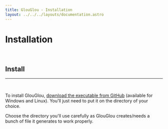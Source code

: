 ```yaml
---
title: GlouGlou - Installation
layout: ../../../layouts/documentation.astro
---
```


# Installation
<br>

<h2 style="color: var(--accent);">Install</h2>
<hr>
<br>

To install GlouGlou, <a href="https://github.com/franndjoo/glouglou/">download the executable from GitHub</a> (available for Windows and Linux). You'll just need to put it on the directory of your choice.

Choose the directory you'll use carefully as GlouGlou creates/needs a bunch of file it generates to work properly.
